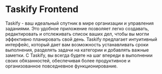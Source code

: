 # Taskify Frontend

Taskify - ваш идеальный спутник в мире организации и управления заданиями. Это удобное приложение позволяет легко создавать, редактировать и отслеживать список ваших дел, чтобы вы могли эффективно планировать свой день. Taskify предлагает интуитивный интерфейс, который дает вам возможность устанавливать сроки выполнения, разделять задачи на категории и добавлять важные заметки. С Taskify, вы всегда будете на шаг впереди в выполнении своих обязанностей, обеспечивая более продуктивное и организованное повседневное функционирование.
